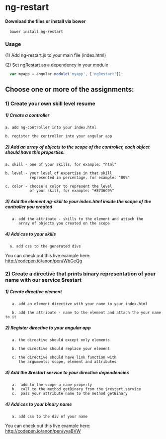 ng-restart
==========

#### Download the files or install via bower

```shell
  bower install ng-restart
```

### Usage

(1) Add ng-restart.js to your main file (index.html)

(2) Set ngRestart as a dependency in your module

 ```javascript
   var myapp = angular.module('myapp', ['ngRestart']);
 ```

## Choose one or more of the assignments:

### 1) Create your own skill level resume

##### 1) Create a controller

    a. add ng-controller into your index.html

    b. register the controller into your angular app

##### 2) Add an array of objects to the scope of the controller, each object should have this properties:

    a. skill - one of your skills, for example: "html"

    b. level - your level of expertise in that skill
               represented in percentage, for example: "80%"

    c. color - choose a color to represent the level
               of your skill, for example: "#8736C9%"

##### 3) Add the element ng-skill to your index.html inside the scope of the controller you created

       a. add the attribute - skills to the element and attach the
          array of objects you created on the scope


##### 4) Add css to your skills

      a. add css to the generated divs

You can check out this live example here: http://codepen.io/anon/pen/WbGeQg


### 2) Create a directive that prints binary representation of your name with our service $restart

##### 1) Create directive element

       a. add an element directive with your name to your index.html

       b. add the attribute - name to the element and attach the your name to it

##### 2) Register directive to your angular app

       a. the directive should except only elements

       b. the directive should replace your element

       c. the directive should have link function with
          the arguments: scope, element and attributes

##### 3) Add the $restart service to your directive dependencies

       a.  add to the scope a name property
       b.  call to the method getBinary from the $restart service
       c.  pass your attribute name to the method getBinary


##### 4) Add css to your binary name

       a. add css to the div of your name

You can check out this live example here: http://codepen.io/anon/pen/yyaBVW

   
